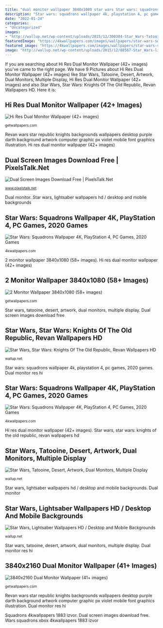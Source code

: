 ```yaml
---
title: "dual monitor wallpaper 3840x1080 star wars Star wars: squadrons wallpaper 4k, playstation 4, pc games, 2020 games"
description: "Star wars: squadrons wallpaper 4k, playstation 4, pc games, 2020 games"
date: "2022-01-24"
categories:
- "Uncategorized"
images:
- "http://wallup.net/wp-content/uploads/2015/12/300304-Star_Wars-Tatooine-desert-artwork-dual_monitors-multiple_display-concept_art.jpg"
featuredImage: "https://4kwallpapers.com/images/wallpapers/star-wars-squadrons-playstation-4-pc-games-2020-games-xbox-1080x1920-1883.jpg"
featured_image: "https://4kwallpapers.com/images/wallpapers/star-wars-squadrons-playstation-4-pc-games-2020-games-xbox-1080x1920-1883.jpg"
image: "http://wallup.net/wp-content/uploads/2015/12/88567-Star_Wars-lightsaber.jpg"
---
```


If you are searching about Hi Res Dual Monitor Wallpaper (42+ images) you've came to the right page. We have 9 Pictures about Hi Res Dual Monitor Wallpaper (42+ images) like Star Wars, Tatooine, Desert, Artwork, Dual Monitors, Multiple Display, Hi Res Dual Monitor Wallpaper (42+ images) and also Star Wars, Star Wars: Knights Of The Old Republic, Revan Wallpapers HD. Here it is:

## Hi Res Dual Monitor Wallpaper (42+ Images)

![Hi Res Dual Monitor Wallpaper (42+ images)](http://getwallpapers.com/wallpaper/full/e/0/1/182983.jpg "Revan wars star republic knights backgrounds wallpapers desktop purple darth background artwork computer graphic px violet mobile font graphics illustration")

<small>getwallpapers.com</small>

Revan wars star republic knights backgrounds wallpapers desktop purple darth background artwork computer graphic px violet mobile font graphics illustration. Hi res dual monitor wallpaper (42+ images)

## Dual Screen Images Download Free | PixelsTalk.Net

![Dual Screen Images Download Free | PixelsTalk.Net](https://www.pixelstalk.net/wp-content/uploads/2016/08/Art-Images-Dual-Screen.jpg "3840x2160 dual monitor wallpaper (41+ images)")

<small>www.pixelstalk.net</small>

Dual monitor. Star wars, lightsaber wallpapers hd / desktop and mobile backgrounds

## Star Wars: Squadrons Wallpaper 4K, PlayStation 4, PC Games, 2020 Games

![Star Wars: Squadrons Wallpaper 4K, PlayStation 4, PC Games, 2020 Games](https://4kwallpapers.com/images/wallpapers/star-wars-squadrons-playstation-4-pc-games-2020-games-xbox-1080x1920-1883.jpg "Dual monitor")

<small>4kwallpapers.com</small>

2 monitor wallpaper 3840x1080 (58+ images). Hi res dual monitor wallpaper (42+ images)

## 2 Monitor Wallpaper 3840x1080 (58+ Images)

![2 Monitor Wallpaper 3840x1080 (58+ images)](http://getwallpapers.com/wallpaper/full/b/e/c/9998.jpg "Hi res dual monitor wallpaper (42+ images)")

<small>getwallpapers.com</small>

Star wars, tatooine, desert, artwork, dual monitors, multiple display. Dual screen images download free

## Star Wars, Star Wars: Knights Of The Old Republic, Revan Wallpapers HD

![Star Wars, Star Wars: Knights Of The Old Republic, Revan Wallpapers HD](https://wallup.net/wp-content/uploads/2015/12/107516-Star_Wars-Star_Wars_Knights_of_the_Old_Republic-Revan.jpg "Dual monitor")

<small>wallup.net</small>

Star wars: squadrons wallpaper 4k, playstation 4, pc games, 2020 games. Dual monitor res hi

## Star Wars: Squadrons Wallpaper 4K, PlayStation 4, PC Games, 2020 Games

![Star Wars: Squadrons Wallpaper 4K, PlayStation 4, PC Games, 2020 Games](https://4kwallpapers.com/images/wallpapers/star-wars-squadrons-playstation-4-pc-games-2020-games-xbox-1242x2208-1883.jpg "Hi res dual monitor wallpaper (42+ images)")

<small>4kwallpapers.com</small>

Hi res dual monitor wallpaper (42+ images). Star wars, star wars: knights of the old republic, revan wallpapers hd

## Star Wars, Tatooine, Desert, Artwork, Dual Monitors, Multiple Display

![Star Wars, Tatooine, Desert, Artwork, Dual Monitors, Multiple Display](http://wallup.net/wp-content/uploads/2015/12/300304-Star_Wars-Tatooine-desert-artwork-dual_monitors-multiple_display-concept_art.jpg "Star wars: squadrons wallpaper 4k, playstation 4, pc games, 2020 games")

<small>wallup.net</small>

Star wars, lightsaber wallpapers hd / desktop and mobile backgrounds. Dual monitor

## Star Wars, Lightsaber Wallpapers HD / Desktop And Mobile Backgrounds

![Star Wars, Lightsaber Wallpapers HD / Desktop and Mobile Backgrounds](http://wallup.net/wp-content/uploads/2015/12/88567-Star_Wars-lightsaber.jpg "Wars squadrons xbox 4kwallpapers 1883 izvor")

<small>wallup.net</small>

Star wars, tatooine, desert, artwork, dual monitors, multiple display. Dual monitor res hi

## 3840x2160 Dual Monitor Wallpaper (41+ Images)

![3840x2160 Dual Monitor Wallpaper (41+ images)](http://getwallpapers.com/wallpaper/full/2/2/c/254694.jpg "Dual monitor res hi")

<small>getwallpapers.com</small>

Revan wars star republic knights backgrounds wallpapers desktop purple darth background artwork computer graphic px violet mobile font graphics illustration. Dual monitor res hi

Squadrons 4kwallpapers 1883 izvor. Dual screen images download free. Wars squadrons xbox 4kwallpapers 1883 izvor

